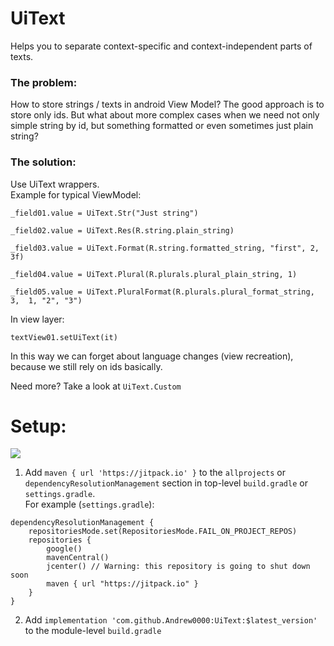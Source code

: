 # UiText

Helps you to separate context-specific and context-independent parts of texts.

### The problem: 
How to store strings / texts in android View Model? The good approach is to store only ids. But what about more complex cases when we need not only simple string by id, but something formatted or even sometimes just plain string?

### The solution:
Use UiText wrappers.  
Example for typical ViewModel:  
```
_field01.value = UiText.Str("Just string")

_field02.value = UiText.Res(R.string.plain_string)

_field03.value = UiText.Format(R.string.formatted_string, "first", 2, 3f)

_field04.value = UiText.Plural(R.plurals.plural_plain_string, 1)

_field05.value = UiText.PluralFormat(R.plurals.plural_format_string, 3,  1, "2", "3")
```

In view layer:  
```
textView01.setUiText(it)
```
In this way we can forget about language changes (view recreation), because we still rely on ids basically.  

Need more? Take a look at `UiText.Custom`

# Setup:  

[![](https://jitpack.io/v/Andrew0000/UiText.svg)](https://jitpack.io/#Andrew0000/UiText)

1. Add `maven { url 'https://jitpack.io' }` to the `allprojects` or `dependencyResolutionManagement` section in top-level `build.gradle` or `settings.gradle`.  
For example (`settings.gradle`):
```
dependencyResolutionManagement {
    repositoriesMode.set(RepositoriesMode.FAIL_ON_PROJECT_REPOS)
    repositories {
        google()
        mavenCentral()
        jcenter() // Warning: this repository is going to shut down soon
        maven { url "https://jitpack.io" }
    }
}
```
2. Add `implementation 'com.github.Andrew0000:UiText:$latest_version'` to the module-level `build.gradle`  
